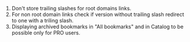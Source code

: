 1. Don't store trailing slashes for root domains links.
2. For non root domain links check if version without trailing slash redirect to one with a triling slash.
3. Displaying archived bookmarks in "All bookmarks" and in Catalog to be possible only for PRO users.
